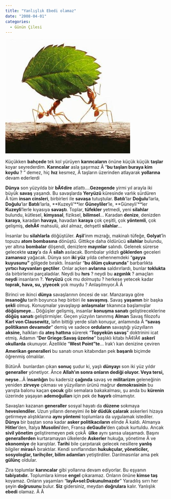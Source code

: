 ```yaml
---
title: "Yanlışlık Ebedi olamaz"
date: "2008-04-01"
categories: 
  - Günün Çilesi
---
```


[![karncalarnkulaneredebx5.jpg](../uploads/2008/04/karncalarnkulaneredebx5.jpg)](../uploads/2008/04/karncalarnkulaneredebx5.jpg "karncalarnkulaneredebx5.jpg")

Küçükken **bahçede** tek kol yürüyen **karıncaların** önüne küçük küçük **taşlar** koyar seyrederdim. **Karıncalar** asla şaşırmaz Â “**bu taşları buraya kim koydu** ? ” demez, hiç **hız** kesmez, Â taşların üzerinden atlayarak **yollarına** devam ederlerdi

**Dünya** son yüzyılda bir **bÃ¢dire** atlattı….**Gezegende** yirmi yıl arayla iki büyük **savaş** yaşandı. Bu savaşlarda **Yeryüzü** küresinde varlık sürdüren Â tüm **insan cinsleri**, birbirleri ile **savaşa** tutuştular. **Batılı**’lar **Doğulu**’larla, **Doğulu**’lar **Batılı**’larla, **Kuzeyli’**ler **Güneyliler**’le, **Güneyli’**ler **Kuzeyli**’lerle kıyasıya **savaştı**. Toplar, **tüfekler** yetmedi, yeni **silahlar** bulundu, kütlesel, **kimyasal**, fiziksel, **bilimsel**… Karadan **denize**, denizden **karaya**, karadan **havaya**, havadan **karaya** çok çeşitli, çok **yöntemli**, çok gelişmiş, **dehÃ¢** mahsulü, akıl almaz, dehşetli **silahlar**…

İnsanlar bu **silahlarla** döğüştüler. **Aşil**’inm mızrağı, makinalı tüfeğe, **Golyat**’în topuzu **atom bombasına** dönüştü. Gittikçe daha öldürücü **silahlar** bulundu, yer altına **bombalar** döşendi, denizlere **mayınlar** salındı. Gelenek sürerse gelecekte **uzay**’a da Â **silah** asılacak. Bombalar yıldızlı **göklerden** geceleri **zamansız** yağacak. Dünya son **iki yüz** yılda cehennemdeki “**gayya kuyusunu”** gölgede bıraktı. İnsanlar “**bu ölüm çukurunda**” barbarlıkta **yırtıcı hayvanları geçtiler**. Onlar açken **avlarına** saldırırlardı, bunlar **toklukta** da birbirlerini parçaladılar. Neydi bu **hırs** ? neydi bu **azgınlık** ? amaçları **neydi** insanların ?. **Yeryüzü** çok mu dolmuştu ? herkese yetecek kadar **toprak, hava, su, yiyecek** yok muydu ? Anlaşılmıyor.Â Â 

Birinci ve ikinci **dünya** savaşlarının öncesi de var. Manzaraya göre **insanoğlu** tarih boyunca hep birbiri ile **savaşmış**. Savaş **yaşamın** bir başka **şekli** olmuş. Konuşmalar yavaşlayıp **anlaşmalar** tıkanınca başlamışlar **döğüşmeye**… Döğüşler gelişmiş, insanlar **konuşma sanatı** geliştireceklerine **döğüş sanatı** geliştirmişler. Geçen yüzyılın tanınmış **Alman** Savaş filozofu **Karl von Clausewitz,** lafın bittiği yerde silah konuşur, anlamında Â **“savaş politikanın devamıdır**” demiş ve sadece **orduların** savaştığı yüzyılların **aksine,** halkları da **ateş hattına** sürerek “**Topyekün savaş**” doktrinini icat etmiş. Adamın “**Der Griege:Savaş üzerine**” başlıklı kitabı hÃ¢lÃ¢ **askerî okullarda** okunuyor. Ãzellikle “**West Point”te**… Irak’ı kan denizine çeviren **Amerikan generalleri** bu sanatı onun kitabından pek **başarılı** biçimde öğrenmiş olmalılar.

BütünÂ  bunlardan çıkan **sonuç** şudur ki, yaşlı **dünyayı** son iki yüz yıldır **generaller** yönetiyor. Ãnce **Allah’**ın sonra onların **dediği** oluyor. Veya tersi, n**eyse**...Â İ**nsanlığın** bu kadersiz **çağında** savaş ve **militarizm** geleneğinin yeniden **zirveye** çıkması ve yüzyılların ürünü mağrur **demokrasinin** bu yarışta balonu kaçan **çocuk** gibi semalara bakakalması, şu anda bu **kürenin** üzerinde yaşayan **ademoğulları** için pek de **hayırlı** olmamıştır.

Savaşları kazanan **generaller** sosyal hayatı da **düzene** sokmaya **heveslendiler.** Uzun yılların deneyimi ile **bir düdük çalarak** askerleri hizaya getirmeye alıştıklarına **aynı yöntemi** toplumlara da uygulamak istediler. **Dünya** bir baştan sona kadar **asker politikacıların** elinde Â kaldı. Almanya **Hitler**’den, İtalya **Musolini**’den, Fransa **deGaulle**’den çabuk kurtuldu. Ancak **sivil yönetim** geliştiremeyen pek çokÂ  **ülke** aynı şansa ulaşamadı. Başını **generallerden** kurtaramayan ülkelerde **Askerler** hukuğa, yönetime Â ve **ekonomiye** de karıştılar. **Tarihi** bile çarpıtarak gelecek nesillere **yanlış** bilgiler **miras**Â bıraktılar. Kendi sınıflarından **hukukçular, yöneticiler, sosyologlar, tarihçiler, bilim adamları** yetiştirdiler. Darılmasınlar ama pek **gülünç** oldular.

Zira toplumlar **karıncalar** gibi yollarına devam ediyorlar. Bu eşyanın **tabiyatıdır.** Toplumlara kimse **engel** çıkaramaz. Onların önüne **kimse taş** koyamaz. Onların yaşamları “**layÃ»sel:Dokunulmazdır**” Yaradılış sırrı her şeyin **doğrusunu** bulur. **Siz** gidersiniz, meydan **doğrulara** kalır. Yanlışlık **ebedi** olamaz. Â Â
